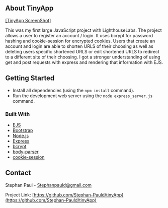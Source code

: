 <!-- ABOUT THE PROJECT -->
## About TinyApp

[[TinyApp ScreenShot]](https://i.imgur.com/mBbzzzF.png)

This was my first large JavaScript project with LighthouseLabs. The project allows a user to register an account / login. It uses bcrypt for password hashing and cookie-session for encrypted cookies. Users that create an account and login are able to shorten URLS of their choosing as well as deleting users specific shortened URLS or edit shortened URLS to redirect to a different site of their choosing. I got a stronger understanding of using get and post requests with express and rendering that information with EJS.

## Getting Started

- Install all dependencies (using the `npm install` command).
- Run the development web server using the `node express_server.js` command.

### Built With

* [EJS](https://ejs.co/)
* [Bootstrap](https://getbootstrap.com)
* [Node.js](https://nodejs.org/)
* [Express](https://expressjs.com/)
* [bcrypt](https://www.npmjs.com/package/bcrypt)
* [body-parser](https://www.npmjs.com/package/body-parser)
* [cookie-session](https://www.npmjs.com/package/cookie-session)

<!-- CONTACT -->
## Contact

Stephan Paul - Stephanpauld@gmail.com

Project Link: [https://github.com/Stephan-Pauld/tinyApp](https://github.com/Stephan-Pauld/tinyApp)